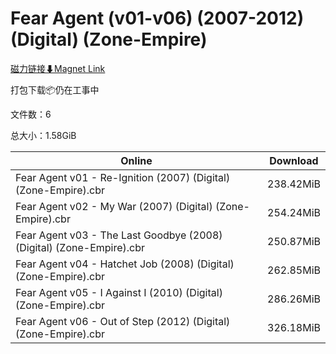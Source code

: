 # Fear Agent (v01-v06) (2007-2012) (Digital) (Zone-Empire)

[磁力链接⬇Magnet Link](magnet:?xt=urn:btih:ecec13917f997750e481ce7147562fe8105f2e90&dn=Fear%20Agent%20%28v01-v06%29%20%282007-2012%29%20%28Digital%29%20%28Zone-Empire%29)

打包下载📦仍在工事中

文件数：6

总大小：1.58GiB

Online | Download
--- | ---
Fear Agent v01 - Re-Ignition (2007) (Digital) (Zone-Empire).cbr | 238.42MiB
Fear Agent v02 - My War (2007) (Digital) (Zone-Empire).cbr | 254.24MiB
Fear Agent v03 - The Last Goodbye (2008) (Digital) (Zone-Empire).cbr | 250.87MiB
Fear Agent v04 - Hatchet Job (2008) (Digital) (Zone-Empire).cbr | 262.85MiB
Fear Agent v05 - I Against I (2010) (Digital) (Zone-Empire).cbr | 286.26MiB
Fear Agent v06 - Out of Step (2012) (Digital) (Zone-Empire).cbr | 326.18MiB